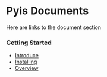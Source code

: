 # Pyis Documents

Here are links to the document section

### Getting Started

- [Introduce]()
- [Installing]()
- [Overview]()